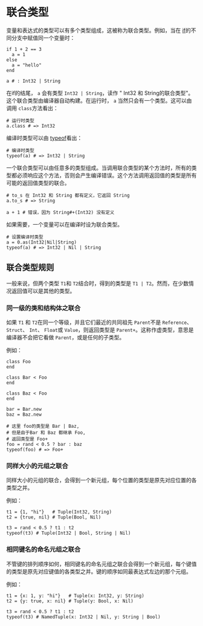 # 联合类型

变量和表达式的类型可以有多个类型组成，这被称为联合类型。例如，当在 [if](if.html)的不同分支中赋值同一个变量时：

```crystal
if 1 + 2 == 3
  a = 1
else
  a = "hello"
end

a # : Int32 | String
```

在if的结尾， `a` 会有类型 `Int32 | String`，读作 " Int32 和 String的联合类型"。这个联合类型由编译器自动构建。在运行时， `a` 当然只会有一个类型。这可以由调用 `class`方法看出：

```crystal
# 运行时类型
a.class # => Int32
```

编译时类型可以由 [typeof](typeof.html)看出：

```crystal
# 编译时类型
typeof(a) # => Int32 | String
```

一个联合类型可以由任意多的类型组成。当调用联合类型的某个方法时，所有的类型都必须响应这个方法，否则会产生编译错误。这个方法调用返回值的类型是所有可能的返回值类型的联合。

```crystal
# to_s 在 Int32 和 String 都有定义，它返回 String
a.to_s # => String

a + 1 # 错误，因为 String#+(Int32) 没有定义
```

如果需要，一个变量可以在编译时设为联合类型。

```crystal
# 设置编译时类型
a = 0.as(Int32|Nil|String)
typeof(a) # => Int32 | Nil | String
```

## 联合类型规则

一般来说，但两个类型 `T1`和 `T2`结合时，得到的类型是 `T1 | T2`。然而，在少数情况返回值可以是其他的类型。

### 同一级的类和结构体之联合

如果 `T1` 和 `T2`在同一个等级，并且它们最近的共同祖先 `Parent`不是 `Reference`、 `Struct`、 `Int`、 `Float`或 `Value`，则返回类型是 `Parent+`。这称作虚类型，意思是编译器不会把它看做 `Parent`，或是任何的子类型。

例如：

```crystal
class Foo
end

class Bar < Foo
end

class Baz < Foo
end

bar = Bar.new
baz = Baz.new

# 这里 foo的类型是 Bar | Baz,
# 但是由于Bar 和 Baz 都继承 Foo,
# 返回类型是 Foo+
foo = rand < 0.5 ? bar : baz
typeof(foo) # => Foo+
```

### 同样大小的元组之联合

同样大小的元组的联合，会得到一个新元组，每个位置的类型是原先对应位置的各类型之并。

例如：

```crystal
t1 = {1, "hi"}   # Tuple(Int32, String)
t2 = {true, nil} # Tuple(Bool, Nil)

t3 = rand < 0.5 ? t1 : t2
typeof(t3) # Tuple(Int32 | Bool, String | Nil)
```

### 相同键名的命名元组之联合

不管键的排列顺序如何，相同键名的命名元组之联合会得到一个新元组，每个键值的类型是原先对应键值的各类型之并。键的顺序如同最表达式左边的那个元组。

例如：

```crystal
t1 = {x: 1, y: "hi"}   # Tuple(x: Int32, y: String)
t2 = {y: true, x: nil} # Tuple(y: Bool, x: Nil)

t3 = rand < 0.5 ? t1 : t2
typeof(t3) # NamedTuple(x: Int32 | Nil, y: String | Bool)
```
